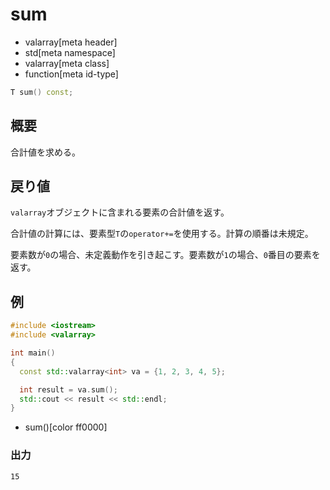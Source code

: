 # sum
* valarray[meta header]
* std[meta namespace]
* valarray[meta class]
* function[meta id-type]

```cpp
T sum() const;
```

## 概要
合計値を求める。


## 戻り値
`valarray`オブジェクトに含まれる要素の合計値を返す。

合計値の計算には、要素型`T`の`operator+=`を使用する。計算の順番は未規定。

要素数が`0`の場合、未定義動作を引き起こす。要素数が`1`の場合、`0`番目の要素を返す。


## 例
```cpp example
#include <iostream>
#include <valarray>

int main()
{
  const std::valarray<int> va = {1, 2, 3, 4, 5};

  int result = va.sum();
  std::cout << result << std::endl;
}
```
* sum()[color ff0000]

### 出力
```
15
```
